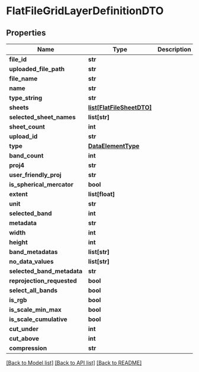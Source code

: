 # FlatFileGridLayerDefinitionDTO

## Properties
Name | Type | Description | Notes
------------ | ------------- | ------------- | -------------
**file_id** | **str** |  | [optional] 
**uploaded_file_path** | **str** |  | [optional] 
**file_name** | **str** |  | [optional] 
**name** | **str** |  | [optional] 
**type_string** | **str** |  | [optional] 
**sheets** | [**list[FlatFileSheetDTO]**](FlatFileSheetDTO.md) |  | [optional] 
**selected_sheet_names** | **list[str]** |  | [optional] 
**sheet_count** | **int** |  | [optional] 
**upload_id** | **str** |  | [optional] 
**type** | [**DataElementType**](DataElementType.md) |  | [optional] 
**band_count** | **int** |  | [optional] 
**proj4** | **str** |  | [optional] 
**user_friendly_proj** | **str** |  | [optional] 
**is_spherical_mercator** | **bool** |  | [optional] 
**extent** | **list[float]** |  | [optional] 
**unit** | **str** |  | [optional] 
**selected_band** | **int** |  | [optional] 
**metadata** | **str** |  | [optional] 
**width** | **int** |  | [optional] 
**height** | **int** |  | [optional] 
**band_metadatas** | **list[str]** |  | [optional] 
**no_data_values** | **list[str]** |  | [optional] 
**selected_band_metadata** | **str** |  | [optional] 
**reprojection_requested** | **bool** |  | [optional] 
**select_all_bands** | **bool** |  | [optional] 
**is_rgb** | **bool** |  | [optional] 
**is_scale_min_max** | **bool** |  | [optional] 
**is_scale_cumulative** | **bool** |  | [optional] 
**cut_under** | **int** |  | [optional] 
**cut_above** | **int** |  | [optional] 
**compression** | **str** |  | [optional] 

[[Back to Model list]](../README.md#documentation-for-models) [[Back to API list]](../README.md#documentation-for-api-endpoints) [[Back to README]](../README.md)

